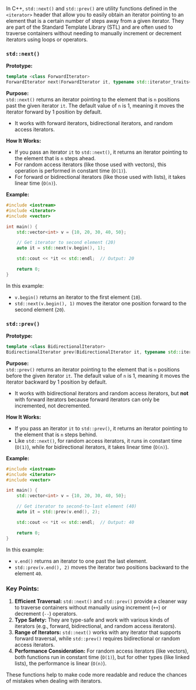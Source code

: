 In C++, `std::next()` and `std::prev()` are utility functions defined in the `<iterator>` header that allow you to easily obtain an iterator pointing to an element that is a certain number of steps away from a given iterator. They are part of the Standard Template Library (STL) and are often used to traverse containers without needing to manually increment or decrement iterators using loops or operators.

### `std::next()`

**Prototype:**
```cpp
template <class ForwardIterator>
ForwardIterator next(ForwardIterator it, typename std::iterator_traits<ForwardIterator>::difference_type n = 1);
```

**Purpose:**  
`std::next()` returns an iterator pointing to the element that is `n` positions past the given iterator `it`. The default value of `n` is 1, meaning it moves the iterator forward by 1 position by default. 

- It works with forward iterators, bidirectional iterators, and random access iterators.
  
**How It Works:**
- If you pass an iterator `it` to `std::next()`, it returns an iterator pointing to the element that is `n` steps ahead.
- For random access iterators (like those used with vectors), this operation is performed in constant time (`O(1)`).
- For forward or bidirectional iterators (like those used with lists), it takes linear time (`O(n)`).

**Example:**
```cpp
#include <iostream>
#include <iterator>
#include <vector>

int main() {
    std::vector<int> v = {10, 20, 30, 40, 50};

    // Get iterator to second element (20)
    auto it = std::next(v.begin(), 1);

    std::cout << *it << std::endl;  // Output: 20

    return 0;
}
```

In this example:
- `v.begin()` returns an iterator to the first element (`10`).
- `std::next(v.begin(), 1)` moves the iterator one position forward to the second element (`20`).

### `std::prev()`

**Prototype:**
```cpp
template <class BidirectionalIterator>
BidirectionalIterator prev(BidirectionalIterator it, typename std::iterator_traits<BidirectionalIterator>::difference_type n = 1);
```

**Purpose:**  
`std::prev()` returns an iterator pointing to the element that is `n` positions before the given iterator `it`. The default value of `n` is 1, meaning it moves the iterator backward by 1 position by default. 

- It works with bidirectional iterators and random access iterators, but **not** with forward iterators because forward iterators can only be incremented, not decremented.

**How It Works:**
- If you pass an iterator `it` to `std::prev()`, it returns an iterator pointing to the element that is `n` steps behind.
- Like `std::next()`, for random access iterators, it runs in constant time (`O(1)`), while for bidirectional iterators, it takes linear time (`O(n)`).

**Example:**
```cpp
#include <iostream>
#include <iterator>
#include <vector>

int main() {
    std::vector<int> v = {10, 20, 30, 40, 50};

    // Get iterator to second-to-last element (40)
    auto it = std::prev(v.end(), 2);

    std::cout << *it << std::endl;  // Output: 40

    return 0;
}
```

In this example:
- `v.end()` returns an iterator to one past the last element.
- `std::prev(v.end(), 2)` moves the iterator two positions backward to the element `40`.

### Key Points:

1. **Efficient Traversal:** `std::next()` and `std::prev()` provide a cleaner way to traverse containers without manually using increment (`++`) or decrement (`--`) operators.
2. **Type Safety:** They are type-safe and work with various kinds of iterators (e.g., forward, bidirectional, and random access iterators).
3. **Range of Iterators:** `std::next()` works with any iterator that supports forward traversal, while `std::prev()` requires bidirectional or random access iterators.
4. **Performance Consideration:** For random access iterators (like vectors), both functions run in constant time (`O(1)`), but for other types (like linked lists), the performance is linear (`O(n)`).

These functions help to make code more readable and reduce the chances of mistakes when dealing with iterators.
